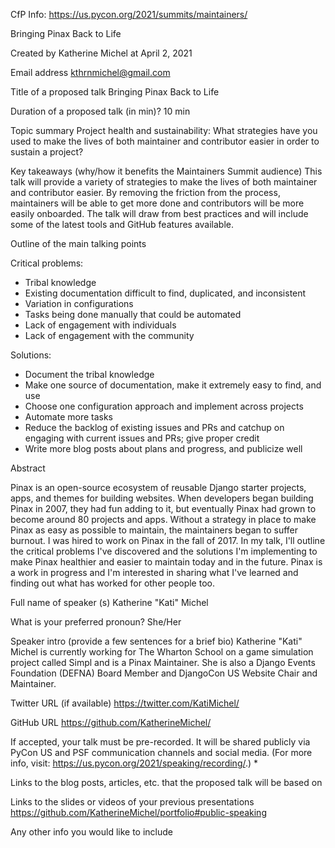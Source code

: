 CfP Info: https://us.pycon.org/2021/summits/maintainers/

Bringing Pinax Back to Life

Created by Katherine Michel at April 2, 2021

Email address
kthrnmichel@gmail.com

Title of a proposed talk
Bringing Pinax Back to Life

Duration of a proposed talk (in min)? 
10 min

Topic summary
Project health and sustainability: What strategies have you used to make the lives of both maintainer and contributor easier in order to sustain a project?

Key takeaways (why/how it benefits the Maintainers Summit audience) 
This talk will provide a variety of strategies to make the lives of both maintainer and contributor easier. By removing the friction from the process, maintainers will be able to get more done and contributors will be more easily onboarded. The talk will draw from best practices and will include some of the latest tools and GitHub features available.

Outline of the main talking points

Critical problems:
* Tribal knowledge
* Existing documentation difficult to find, duplicated, and inconsistent
* Variation in configurations
* Tasks being done manually that could be automated
* Lack of engagement with individuals
* Lack of engagement with the community

Solutions:
* Document the tribal knowledge
* Make one source of documentation, make it extremely easy to find, and use
* Choose one configuration approach and implement across projects
* Automate more tasks
* Reduce the backlog of existing issues and PRs and catchup on engaging with current issues and PRs; give proper credit
* Write more blog posts about plans and progress, and publicize well

Abstract

Pinax is an open-source ecosystem of reusable Django starter projects, apps, and themes for building websites. When developers began building Pinax in 2007, they had fun adding to it, but eventually Pinax had grown to become around 80 projects and apps. Without a strategy in place to make Pinax as easy as possible to maintain, the maintainers began to suffer burnout. I was hired to work on Pinax in the fall of 2017. In my talk, I'll outline the critical problems I've discovered and the solutions I'm implementing to make Pinax healthier and easier to maintain today and in the future. Pinax is a work in progress and I'm interested in sharing what I've learned and finding out what has worked for other people too.

Full name of speaker (s) 
Katherine "Kati" Michel

What is your preferred pronoun?
She/Her

Speaker intro (provide a few sentences for a brief bio)
Katherine "Kati" Michel is currently working for The Wharton School on a game simulation project called Simpl and is a Pinax Maintainer. She is also a Django Events Foundation (DEFNA) Board Member and DjangoCon US Website Chair and Maintainer.

Twitter URL (if available)
https://twitter.com/KatiMichel/

GitHub URL
https://github.com/KatherineMichel/

If accepted, your talk must be pre-recorded. It will be shared publicly via PyCon US and PSF communication channels and social media. (For more info, visit: https://us.pycon.org/2021/speaking/recording/.) *

Links to the blog posts, articles, etc. that the proposed talk will be based on

Links to the slides or videos of your previous presentations
https://github.com/KatherineMichel/portfolio#public-speaking

Any other info you would like to include
